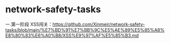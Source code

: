 # network-safety-tasks
一.第一阶段
XSS闯关：https://github.com/Xinmeir/network-safety-tasks/blob/main/%E7%BD%91%E7%BB%9C%E5%AE%89%E5%85%A8%E8%80%83%E6%A0%B8/XSS%E9%97%AF%E5%85%B3.md
